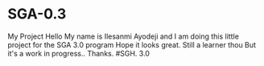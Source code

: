 # SGA-0.3
My Project 
Hello 
My name is Ilesanmi Ayodeji 
and I am doing this little project for the SGA 3.0 program 
Hope it looks great. Still a learner thou 
But it's a work in progress..
Thanks.
#SGH. 3.0
